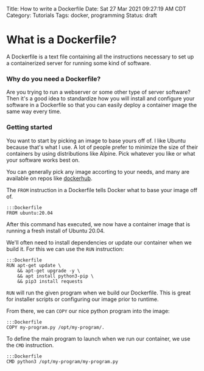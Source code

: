 Title: How to write a Dockerfile
Date: Sat 27 Mar 2021 09:27:19 AM CDT
Category: Tutorials
Tags: docker, programming
Status: draft

# What is a Dockerfile?

A Dockerfile is a text file containing all the instructions necessary to set up a containerized server for running some kind of software.

### Why do you need a Dockerfile?

Are you trying to run a webserver or some other type of server software? Then it's a good idea to standardize how you will install and configure your software in a Dockerfile so that you can easily deploy a container image the same way every time.

### Getting started

You want to start by picking an image to base yours off of. I like Ubuntu because that's what I use. A lot of people prefer to minimize the size of their containers by using distributions like Alpine. Pick whatever you like or what your software works best on.

You can generally pick any image accorting to your needs, and many are available on repos like [dockerhub](https://hub.docker.com/search?q=&type=image). 

The `FROM` instruction in a Dockerfile tells Docker what to base your image off of. 

```
:::Dockerfile
FROM ubuntu:20.04
```

After this command has executed, we now have a container image that is running a fresh install of Ubuntu 20.04.

We'll often need to install dependencies or update our container when we build it. For this we can use the `RUN` instruction:

```
:::Dockerfile
RUN apt-get update \
    && apt-get upgrade -y \
    && apt install python3-pip \
    && pip3 install requests
```

`RUN` will run the given program when we build our Dockerfile. This is great for installer scripts or configuring our image prior to runtime. 

From there, we can `COPY` our nice python program into the image:

```
:::Dockerfile
COPY my-program.py /opt/my-program/.
```

To define the main program to launch when we run our container, we use the `CMD` instruction.

```
:::Dockerfile
CMD python3 /opt/my-program/my-program.py
```


